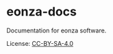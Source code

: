 # eonza-docs

Documentation for eonza software.

License: [CC-BY-SA-4.0](https://choosealicense.com/licenses/cc-by-sa-4.0/)
